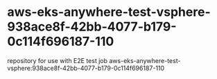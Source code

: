# aws-eks-anywhere-test-vsphere-938ace8f-42bb-4077-b179-0c114f696187-110
repository for use with E2E test job aws-eks-anywhere-test-vsphere:938ace8f-42bb-4077-b179-0c114f696187-110
